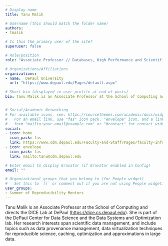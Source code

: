 ```yaml
---
# Display name
title: Tanu Malik

# Username (this should match the folder name)
authors:
- tmalik

# Is this the primary user of the site?
superuser: false

# Role/position
role: "Associate Professor // Databases, High Performance and Scientific Computing, Systems Development,y"

# Organizations/Affiliations
organizations:
- name:  DePaul University
  url: "https://www.depaul.edu/Pages/default.aspx"

# Short bio (displayed in user profile at end of posts)
bio: Tanu Malik is an Associate Professor at the School of Computing and directs the DICE Lab at DePaul (https://dice.cs.depaul.edu). She is part of the DePaul Center for Data Science and the Data Systems and Optimization lab. Her research interests span scientific data management, and include topics such as  data provenance management, data virtualization techniques for reproducible science, caching, optimization and approximations in large data. 


# Social/Academic Networking
# For available icons, see: https://sourcethemes.com/academic/docs/widgets/#icons
#   For an email link, use "fas" icon pack, "envelope" icon, and a link in the
#   form "mailto:your-email@example.com" or "#contact" for contact widget.
social:
- icon: home
  icon_pack: fas
  link: https://www.cdm.depaul.edu/Faculty-and-Staff/Pages/faculty-info.aspx?fid=1328
- icon: envelope
  icon_pack: fas
  link: mailto:tanu@cdm.depaul.edu

# Enter email to display Gravatar (if Gravatar enabled in Config)
email: ""

# Organizational groups that you belong to (for People widget)
#   Set this to `[]` or comment out if you are not using People widget.
user_groups:
- Summer of Reproducibility Mentors
---
```

Tanu Malik is an Associate Professor at the School of Computing and directs the DICE Lab at DePaul (https://dice.cs.depaul.edu). She is part of the DePaul Center for Data Science and the Data Systems and Optimization lab. Her research interests span scientific data management, and include topics such as  data provenance management, data virtualization techniques for reproducible science, caching, optimization and approximations in large data. 


